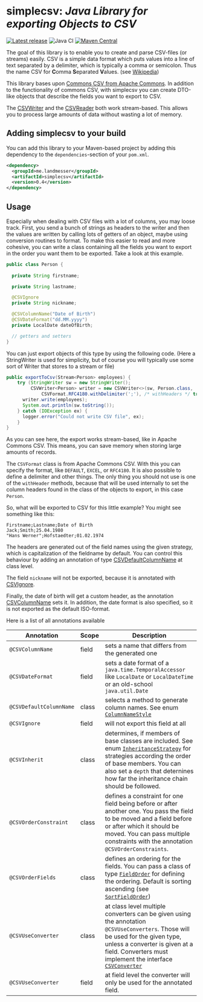 # simplecsv: _Java Library for exporting Objects to CSV_

[![Latest release](https://img.shields.io/github/release/bmilcke/simplecsv.svg)](https://github.com/bmilcke/simplecsv/releases/latest)
![Java CI](https://github.com/bmilcke/simplecsv/workflows/Java%20CI/badge.svg)
[![Maven Central](https://img.shields.io/maven-central/v/me.landmesser.simplecsv/simplecsv.svg?label=Maven%20Central)](https://search.maven.org/search?q=g:%22me.landmesser.simplecsv%22%20AND%20a:%22simplecsv%22)

The goal of this library is to enable you to create and parse CSV-files (or streams) easily. CSV is a simple
data format which puts values into a line of text separated by a delimiter, which is typically a comma or
semicolon. Thus the name CSV for **C**omma **S**eparated **V**alues. (see [Wikipedia][2])

This library bases upon [Commons CSV from Apache Commons][1]. In addition to the functionality of commons CSV, with
simplecsv you can create DTO-like objects that describe the fields you want to export to CSV. 

The [CSVWriter](src/main/java/me/landmesser/simplecsv/CSVWriter.java) and the [CSVReader](src/main/java/me/landmesser/simplecsv/CSVReader.java) 
both work stream-based. This allows you to process large amounts of data without wasting a lot of memory.

## Adding simplecsv to your build

You can add this library to your Maven-based project by adding this dependency to the `dependencies`-section 
of your `pom.xml`.

```xml
<dependency>
  <groupId>me.landmesser</groupId>
  <artifactId>simplecsv</artifactId>
  <version>0.4</version>
</dependency>
```

## Usage

Especially when dealing with CSV files with a lot of columns, you may loose track. First, you send a bunch of strings 
as headers to the writer and then the values are written by calling lots of getters of an object, maybe using conversion 
routines to format. To make this easier to read and more cohesive, you can write a class containing all the
fields you want to export in the order you want them to be exported. Take a look at this example. 

```java
public class Person {
  
  private String firstname;

  private String lastname;

  @CSVIgnore
  private String nickname;

  @CSVColumnName("Date of Birth")
  @CSVDateFormat("dd.MM.yyyy")
  private LocalDate dateOfBirth;

  // getters and setters
}
```

You can just export objects of this type by using the following code. (Here a StringWriter is used for simplicity, but of course you will typically use some sort of Writer 
that stores to a stream or file)

```java
public exportToCsv(Stream<Person> employees) {
    try (StringWriter sw = new StringWriter();
         CSVWriter<Person> writer = new CSVWriter<>(sw, Person.class,
             CSVFormat.RFC4180.withDelimiter(';'), /* withHeaders */ true))) {
      writer.write(employees);
      System.out.println(sw.toString());
    } catch (IOException ex) {
      logger.error("Could not write CSV file", ex);
    }
}
```
As you can see here, the export works stream-based, like in Apache Commons CSV. This means, you can save 
memory when storing large amounts of records.
 
 The `CSVFormat` class is from Apache Commons CSV. With this you can specify the format, like `DEFAULT`, `EXCEL`, or
 `RFC4180`. It is also possible to define a delimiter and other things. The only thing you should not use is one of the
`withHeader` methods, because that will be used internally to set the column headers found in the class of the objects
to export, in this case `Person`.

So, what will be exported to CSV for this little example? You might see something like this:

```
Firstname;Lastname;Date of Birth
Jack;Smith;25.04.1980
"Hans Werner";Hofstaedter;01.02.1974
```

The headers are generated out of the field names using the given strategy, which is capitalization of the fieldname by default. You
can control this behaviour by adding an annotation of type [CSVDefaultColumnName](src/main/java/me/landmesser/simplecsv/CSVDefaultColumnName.java)
at class level.

The field `nickname` will not be exported, because it is annotated with [CSVIgnore](src/main/java/me/landmesser/simplecsv/CSVIgnore.java).

Finally, the date of birth will get a custom header, as the annotation [CSVColumnName](src/main/java/me/landmesser/simplecsv/CSVColumnName.java)
sets it. In addition, the date format is also specified, so it is not exported as the default ISO-format.

Here is a list of all annotations available


Annotation | Scope | Description
-----------|-------|------------
`@CSVColumnName` | field | sets a name that differs from the generated one
`@CSVDateFormat` | field | sets a date format of a `java.time.TemporalAccessor` like `LocalDate` or `LocalDateTime` or an old-school `java.util.Date`
`@CSVDefaultColumnName` | class | selects a method to generate column names. See enum [`ColumnNameStyle`](src/main/java/me/landmesser/simplecsv/ColumnNameStyle.java) 
`@CSVIgnore` | field | will not export this field at all
`@CSVInherit` | class | determines, if members of base classes are included. See enum [`InheritanceStrategy`](src/main/java/me/landmesser/simplecsv/InheritanceStrategy.java) for strategies according the order of base members. You can also set a `depth` that deternines how far the inheritance chain should be followed.
`@CSVOrderConstraint` | class | defines a constraint for one field being before or after another one. You pass the field to be moved and a field before or after which it should be moved. You can pass multiple constraints with the annotation `@CSVOrderConstraints`.  
`@CSVOrderFields` | class | defines an ordering for the fields. You can pass a class of type [`FieldOrder`](src/main/java/me/landmesser/simplecsv/FieldOrder.java) for defining the ordering. Default is sorting ascending (see [`SortFieldOrder`](src/main/java/me/landmesser/simplecsv/SortFieldOrder.java))
`@CSVUseConverter` | class | at class level multiple converters can be given using the annotation `@CSVUseConverters`. Those will be used for the given type, unless a converter is given at a field. Converters must implement the interface [`CSVConverter`](src/main/java/me/landmesser/simplecsv/CSVConverter.java)
`@CSVUseConverter` | field | at field level the converter will only be used for the annotated field.
 
[1]: https://commons.apache.org/proper/commons-csv/
[2]: https://en.wikipedia.org/wiki/Comma-separated_values

